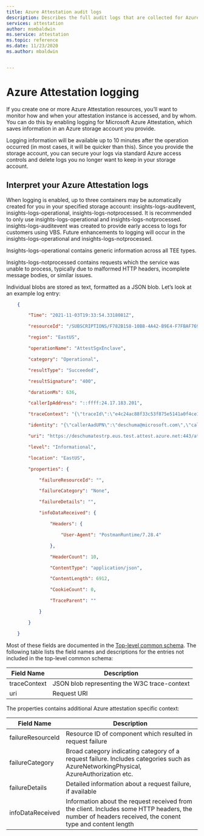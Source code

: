 ```yaml
---
title: Azure Attestation audit logs
description: Describes the full audit logs that are collected for Azure Attestation
services: attestation
author: msmbaldwin
ms.service: attestation
ms.topic: reference
ms.date: 11/23/2020
ms.author: mbaldwin


---
```


# Azure Attestation logging

If you create one or more Azure Attestation resources, you’ll want to monitor how and when your attestation instance is accessed, and by whom. You can do this by enabling logging for Microsoft Azure Attestation, which saves information in an Azure storage account you provide.  

Logging information will be available up to 10 minutes after the operation occurred (in most cases, it will be quicker than this). Since you provide the storage account, you can secure your logs via standard Azure access controls and delete logs you no longer want to keep in your storage account. 

## Interpret your Azure Attestation logs

When logging is enabled, up to three containers may be automatically created for you in your specified storage account:  insights-logs-auditevent, insights-logs-operational, insights-logs-notprocessed. It is recommended to only use insights-logs-operational and insights-logs-notprocessed. insights-logs-auditevent was created to provide early access to logs for customers using VBS. Future enhancements to logging will occur in the insights-logs-operational and insights-logs-notprocessed.  

Insights-logs-operational contains generic information across all TEE types. 

Insights-logs-notprocessed contains requests which the service was unable to process, typically due to malformed HTTP headers, incomplete message bodies, or similar issues.  

Individual blobs are stored as text, formatted as a JSON blob. Let’s look at an example log entry: 


```json
    {  

        "Time": "2021-11-03T19:33:54.3318081Z", 

        "resourceId": "/SUBSCRIPTIONS/F782B158-10B8-4A42-B9E4-F7FBAF769F35/RESOURCEGROUPS/DESCHUMA-MAA-TEST-RG/PROVIDERS/MICROSOFT.ATTESTATION/ATTESTATIONPROVIDERS/DESCHUMATESTRP", 

        "region": "EastUS", 

        "operationName": "AttestSgxEnclave", 

        "category": "Operational", 

        "resultType": "Succeeded", 

        "resultSignature": "400", 

        "durationMs": 636, 

        "callerIpAddress": "::ffff:24.17.183.201", 

        "traceContext": "{\"traceId\":\"e4c24ac88f33c53f875e5141a0f4ce13\",\"parentId\":\"0000000000000000\",}", 

        "identity": "{\"callerAadUPN\":\"deschuma@microsoft.com\",\"callerAadObjectId\":\"6ab02abe-6ca2-44ac-834d-42947dbde2b2\",\"callerId\":\"deschuma@microsoft.com\"}", 

        "uri": "https://deschumatestrp.eus.test.attest.azure.net:443/attest/SgxEnclave?api-version=2018-09-01-preview", 

        "level": "Informational", 

        "location": "EastUS", 

        "properties": { 

            "failureResourceId": "", 

            "failureCategory": "None", 

            "failureDetails": "", 

            "infoDataReceived": { 

                "Headers": { 

                    "User-Agent": "PostmanRuntime/7.28.4" 

                }, 

                "HeaderCount": 10, 

                "ContentType": "application/json", 

                "ContentLength": 6912, 

                "CookieCount": 0, 

                "TraceParent": "" 

            } 

        } 

    } 
```

Most of these fields are documented in the [Top-level common schema](/azure-monitor/essentials/resource-logs-schema#top-level-common-schema). The following table lists the field names and descriptions for the entries not included in the top-level common schema: 

|     Field Name                           |     Description                                                                         |
|------------------------------------------|-----------------------------------------------------------------------------------------------|
|     traceContext                        |     JSON blob representing the W3C trace-context |
|    uri                       |     Request URI  |

The properties contains additional Azure attestation specific context: 

|     Field Name                           |     Description                                                                         |
|------------------------------------------|-----------------------------------------------------------------------------------------------|
|     failureResourceId                        |     Resource ID of component which resulted in request failure  |
|    failureCategory                       |     Broad category indicating category of a request failure. Includes categories such as AzureNetworkingPhysical, AzureAuthorization etc.   |
|    failureDetails                       |     Detailed information about a request failure, if available   |
|    infoDataReceived                       |     Information about the request received from the client. Includes some HTTP headers, the number of headers received, the conent type and content length    |
